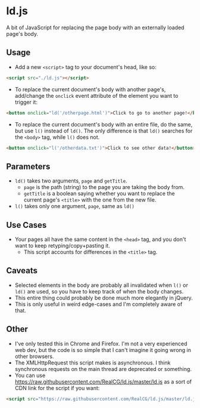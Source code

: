 # ld.js
A bit of JavaScript for replacing the page body with an externally loaded page's body.

## Usage
- Add a new `<script>` tag to your document's head, like so:
```HTML
<script src="./ld.js"></script>
```
- To replace the current document's body with another page's, add/change the `onclick` event attribute of the element you want to trigger it:
```HTML
<button onclick="ld('/otherpage.html')">Click to go to another page!</button>
```
- To replace the current document's body with an entire file, do the same, but use `l()` instead of `ld()`. The only difference is that `ld()` searches for the `<body>` tag, while `l()` does not.
```HTML
<button onclick="l('/otherdata.txt')">Click to see other data!</button>
```

## Parameters
- `ld()` takes two arguments, `page` and `getTitle`.
  - `page` is the path (string) to the page you are taking the body from.
  - `getTitle` is a boolean saying whether you want to replace the current page's `<title>` with the one from the new file.
- `l()` takes only one argument, `page`, same as `ld()`

## Use Cases
- Your pages all have the same content in the `<head>` tag, and you don't want to keep retyping/copy+pasting it.
  - This script accounts for differences in the `<title>` tag.

## Caveats
- Selected elements in the body are probably all invalidated when `l()` or `ld()` are used, so you have to keep track of when the body changes.
- This entire thing could probably be done much more elegantly in jQuery.
- This is only useful in weird edge-cases and I'm completely aware of that.

## Other
- I've only tested this in Chrome and Firefox. I'm not a very experienced web dev, but the code is so simple that I can't imagine it going wrong in other browsers.
- The XMLHttpRequest this script makes is asynchronous. I think synchronous requests on the main thread are deprecated or something.
- You can use https://raw.githubusercontent.com/RealCG/ld.js/master/ld.js as a sort of CDN link for the script if you want:
```HTML
<script src="https://raw.githubusercontent.com/RealCG/ld.js/master/ld.js"></script>
```
